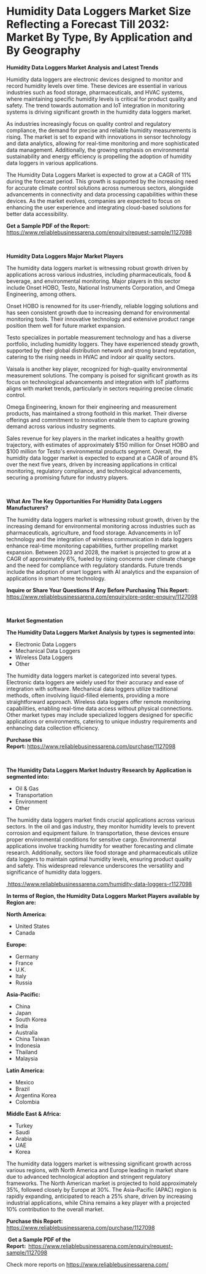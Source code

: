 <p><h1>Humidity Data Loggers Market Size Reflecting a Forecast Till 2032: Market By Type, By Application and By Geography</h1></p><p><strong>Humidity Data Loggers Market Analysis and Latest Trends</strong></p>
<p><p>Humidity data loggers are electronic devices designed to monitor and record humidity levels over time. These devices are essential in various industries such as food storage, pharmaceuticals, and HVAC systems, where maintaining specific humidity levels is critical for product quality and safety. The trend towards automation and IoT integration in monitoring systems is driving significant growth in the humidity data loggers market. </p><p>As industries increasingly focus on quality control and regulatory compliance, the demand for precise and reliable humidity measurements is rising. The market is set to expand with innovations in sensor technology and data analytics, allowing for real-time monitoring and more sophisticated data management. Additionally, the growing emphasis on environmental sustainability and energy efficiency is propelling the adoption of humidity data loggers in various applications.</p><p>The Humidity Data Loggers Market is expected to grow at a CAGR of 11% during the forecast period. This growth is supported by the increasing need for accurate climate control solutions across numerous sectors, alongside advancements in connectivity and data processing capabilities within these devices. As the market evolves, companies are expected to focus on enhancing the user experience and integrating cloud-based solutions for better data accessibility.</p></p>
<p><strong>Get a Sample PDF of the Report:&nbsp;</strong> <a href="https://www.reliablebusinessarena.com/enquiry/request-sample/1127098?utm_campaign=3526&utm_medium=2&utm_source=Github&utm_content=ia&utm_term=10042025&utm_id=humidity-data-loggers">https://www.reliablebusinessarena.com/enquiry/request-sample/1127098</a></p>
<p>&nbsp;</p>
<p><strong>Humidity Data Loggers Major Market Players</strong></p>
<p><p>The humidity data loggers market is witnessing robust growth driven by applications across various industries, including pharmaceuticals, food & beverage, and environmental monitoring. Major players in this sector include Onset HOBO, Testo, National Instruments Corporation, and Omega Engineering, among others.</p><p>Onset HOBO is renowned for its user-friendly, reliable logging solutions and has seen consistent growth due to increasing demand for environmental monitoring tools. Their innovative technology and extensive product range position them well for future market expansion.</p><p>Testo specializes in portable measurement technology and has a diverse portfolio, including humidity loggers. They have experienced steady growth, supported by their global distribution network and strong brand reputation, catering to the rising needs in HVAC and indoor air quality sectors.</p><p>Vaisala is another key player, recognized for high-quality environmental measurement solutions. The company is poised for significant growth as its focus on technological advancements and integration with IoT platforms aligns with market trends, particularly in sectors requiring precise climatic control.</p><p>Omega Engineering, known for their engineering and measurement products, has maintained a strong foothold in this market. Their diverse offerings and commitment to innovation enable them to capture growing demand across various industry segments.</p><p>Sales revenue for key players in the market indicates a healthy growth trajectory, with estimates of approximately $150 million for Onset HOBO and $100 million for Testo's environmental products segment. Overall, the humidity data logger market is expected to expand at a CAGR of around 8% over the next five years, driven by increasing applications in critical monitoring, regulatory compliance, and technological advancements, securing a promising future for industry players.</p></p>
<p>&nbsp;</p>
<p><strong>What Are The Key Opportunities For Humidity Data Loggers Manufacturers?</strong></p>
<p><p>The humidity data loggers market is witnessing robust growth, driven by the increasing demand for environmental monitoring across industries such as pharmaceuticals, agriculture, and food storage. Advancements in IoT technology and the integration of wireless communication in data loggers enhance real-time monitoring capabilities, further propelling market expansion. Between 2023 and 2028, the market is projected to grow at a CAGR of approximately 6%, fueled by rising concerns over climate change and the need for compliance with regulatory standards. Future trends include the adoption of smart loggers with AI analytics and the expansion of applications in smart home technology.</p></p>
<p><strong>Inquire or Share Your Questions If Any Before Purchasing This Report:</strong> <a href="https://www.reliablebusinessarena.com/enquiry/pre-order-enquiry/1127098?utm_campaign=3526&utm_medium=2&utm_source=Github&utm_content=ia&utm_term=10042025&utm_id=humidity-data-loggers">https://www.reliablebusinessarena.com/enquiry/pre-order-enquiry/1127098</a></p>
<p>&nbsp;</p>
<p><strong>Market Segmentation</strong></p>
<p><strong>The Humidity Data Loggers Market Analysis by types is segmented into:</strong></p>
<p><ul><li>Electronic Data Loggers</li><li>Mechanical Data Loggers</li><li>Wireless Data Loggers</li><li>Other</li></ul></p>
<p><p>The humidity data loggers market is categorized into several types. Electronic data loggers are widely used for their accuracy and ease of integration with software. Mechanical data loggers utilize traditional methods, often involving liquid-filled elements, providing a more straightforward approach. Wireless data loggers offer remote monitoring capabilities, enabling real-time data access without physical connections. Other market types may include specialized loggers designed for specific applications or environments, catering to unique industry requirements and enhancing data collection efficiency.</p></p>
<p><strong>Purchase this Report:&nbsp;</strong><a href="https://www.reliablebusinessarena.com/purchase/1127098?utm_campaign=3526&utm_medium=2&utm_source=Github&utm_content=ia&utm_term=10042025&utm_id=humidity-data-loggers">https://www.reliablebusinessarena.com/purchase/1127098</a></p>
<p>&nbsp;</p>
<p><strong>The Humidity Data Loggers Market Industry Research by Application is segmented into:</strong></p>
<p><ul><li>Oil & Gas</li><li>Transportation</li><li>Environment</li><li>Other</li></ul></p>
<p><p>The humidity data loggers market finds crucial applications across various sectors. In the oil and gas industry, they monitor humidity levels to prevent corrosion and equipment failure. In transportation, these devices ensure proper environmental conditions for sensitive cargo. Environmental applications involve tracking humidity for weather forecasting and climate research. Additionally, sectors like food storage and pharmaceuticals utilize data loggers to maintain optimal humidity levels, ensuring product quality and safety. This widespread relevance underscores the versatility and significance of humidity data loggers.</p></p>
<p><a href="https://www.reliablebusinessarena.com/humidity-data-loggers-r1127098?utm_campaign=3526&utm_medium=2&utm_source=Github&utm_content=ia&utm_term=10042025&utm_id=humidity-data-loggers">&nbsp;https://www.reliablebusinessarena.com/humidity-data-loggers-r1127098</a></p>
<p><strong>In terms of Region, the Humidity Data Loggers Market Players available by Region are:</strong></p>
<p>
    <p> <strong> North America: </strong>
        <ul>
            <li>United States</li>
            <li>Canada</li>
        </ul>
        </p> 
    <p> <strong> Europe: </strong>
        <ul>
            <li>Germany</li>
            <li>France</li>
            <li>U.K.</li>
            <li>Italy</li>
            <li>Russia</li>
        </ul>
        </p> 
    <p> <strong> Asia-Pacific: </strong>
        <ul>
            <li>China</li>
            <li>Japan</li>
            <li>South Korea</li>
            <li>India</li>
            <li>Australia</li>
            <li>China Taiwan</li>
            <li>Indonesia</li>
            <li>Thailand</li>
            <li>Malaysia</li>
        </ul>
        </p> 
    <p> <strong> Latin America: </strong>
        <ul>
            <li>Mexico</li>
            <li>Brazil</li>
            <li>Argentina Korea</li>
            <li>Colombia</li>
        </ul>
        </p> 
    <p> <strong> Middle East & Africa: </strong>
        <ul>
            <li>Turkey</li>
            <li>Saudi</li>
            <li>Arabia</li>
            <li>UAE</li>
            <li>Korea</li>
        </ul>
    </p>
    </p>
<p><p>The humidity data loggers market is witnessing significant growth across various regions, with North America and Europe leading in market share due to advanced technological adoption and stringent regulatory frameworks. The North American market is projected to hold approximately 35%, followed closely by Europe at 30%. The Asia-Pacific (APAC) region is rapidly expanding, anticipated to reach a 25% share, driven by increasing industrial applications, while China remains a key player with a projected 10% contribution to the overall market.</p></p>
<p><strong>Purchase this Report: </strong><a href="https://www.reliablebusinessarena.com/purchase/1127098?utm_campaign=3526&utm_medium=2&utm_source=Github&utm_content=ia&utm_term=10042025&utm_id=humidity-data-loggers">https://www.reliablebusinessarena.com/purchase/1127098</a></p>
<p>&nbsp;<strong>Get a Sample PDF of the Report:&nbsp;&nbsp;</strong><a href="https://www.reliablebusinessarena.com/enquiry/request-sample/1127098?utm_campaign=3526&utm_medium=2&utm_source=Github&utm_content=ia&utm_term=10042025&utm_id=humidity-data-loggers">https://www.reliablebusinessarena.com/enquiry/request-sample/1127098</a></p>
<p><strong></strong></p>
<p>Check more reports on <a href="https://www.reliablebusinessarena.com/?utm_campaign=3526&utm_medium=2&utm_source=Github&utm_content=ia&utm_term=10042025&utm_id=humidity-data-loggers">https://www.reliablebusinessarena.com/</a></p>